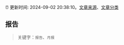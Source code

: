 :alarm_clock: 更新时间: 2024-09-02 20:38:10。[文章来源](/README.md)、[文章分类](/TAGS.md)

## 报告


> 关键字：`报告`、`月报`



